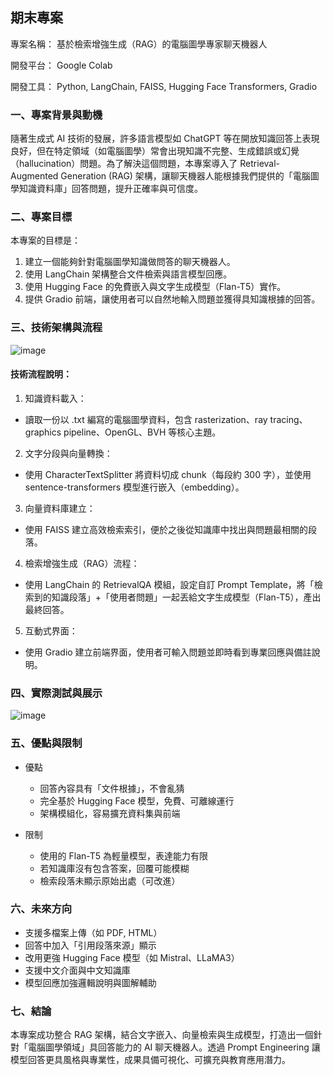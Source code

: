 ## 期末專案
專案名稱： 基於檢索增強生成（RAG）的電腦圖學專家聊天機器人

開發平台： Google Colab

開發工具： Python, LangChain, FAISS, Hugging Face Transformers, Gradio

### 一、專案背景與動機
隨著生成式 AI 技術的發展，許多語言模型如 ChatGPT 等在開放知識回答上表現良好，但在特定領域（如電腦圖學）常會出現知識不完整、生成錯誤或幻覺（hallucination）問題。為了解決這個問題，本專案導入了 Retrieval-Augmented Generation (RAG) 架構，讓聊天機器人能根據我們提供的「電腦圖學知識資料庫」回答問題，提升正確率與可信度。

### 二、專案目標
本專案的目標是：
1. 建立一個能夠針對電腦圖學知識做問答的聊天機器人。
2. 使用 LangChain 架構整合文件檢索與語言模型回應。
3. 使用 Hugging Face 的免費嵌入與文字生成模型（Flan-T5）實作。
4. 提供 Gradio 前端，讓使用者可以自然地輸入問題並獲得具知識根據的回答。

### 三、技術架構與流程
![image](https://github.com/user-attachments/assets/518dffdd-07a5-46db-acf0-de95cfcd7e36)

#### 技術流程說明：
1. 知識資料載入：
  * 讀取一份以 .txt 編寫的電腦圖學資料，包含 rasterization、ray tracing、graphics pipeline、OpenGL、BVH 等核心主題。
2. 文字分段與向量轉換：
  * 使用 CharacterTextSplitter 將資料切成 chunk（每段約 300 字），並使用 sentence-transformers 模型進行嵌入（embedding）。
3. 向量資料庫建立：
  * 使用 FAISS 建立高效檢索索引，便於之後從知識庫中找出與問題最相關的段落。
4. 檢索增強生成（RAG）流程：
  * 使用 LangChain 的 RetrievalQA 模組，設定自訂 Prompt Template，將「檢索到的知識段落」+「使用者問題」一起丟給文字生成模型（Flan-T5），產出最終回答。
5. 互動式界面：
  * 使用 Gradio 建立前端界面，使用者可輸入問題並即時看到專業回應與備註說明。

### 四、實際測試與展示
![image](https://github.com/user-attachments/assets/c00f7c1e-7cc5-407a-911a-96cd0a5be83a)

### 五、優點與限制
* 優點
  * 回答內容具有「文件根據」，不會亂猜
  * 完全基於 Hugging Face 模型，免費、可離線運行
  * 架構模組化，容易擴充資料集與前端

* 限制
  * 使用的 Flan-T5 為輕量模型，表達能力有限
  * 若知識庫沒有包含答案，回覆可能模糊
  * 檢索段落未顯示原始出處（可改進）

### 六、未來方向
* 支援多檔案上傳（如 PDF, HTML）
* 回答中加入「引用段落來源」顯示
* 改用更強 Hugging Face 模型（如 Mistral、LLaMA3）
* 支援中文介面與中文知識庫
* 模型回應加強邏輯說明與圖解輔助

### 七、結論
本專案成功整合 RAG 架構，結合文字嵌入、向量檢索與生成模型，打造出一個針對「電腦圖學領域」具回答能力的 AI 聊天機器人。透過 Prompt Engineering 讓模型回答更具風格與專業性，成果具備可視化、可擴充與教育應用潛力。
